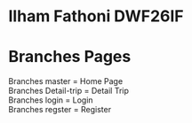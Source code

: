 # Ilham Fathoni DWF26IF

# Branches Pages

Branches master = Home Page
<br>
Branches Detail-trip = Detail Trip
<br>
Branches login = Login
<br>
Branches regster = Register
